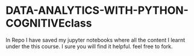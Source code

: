 # DATA-ANALYTICS-WITH-PYTHON-COGNITIVEclass

In Repo I have saved my jupyter notebooks where all the content I learnt under the this course. I sure you will find it helpful. feel free to fork.
